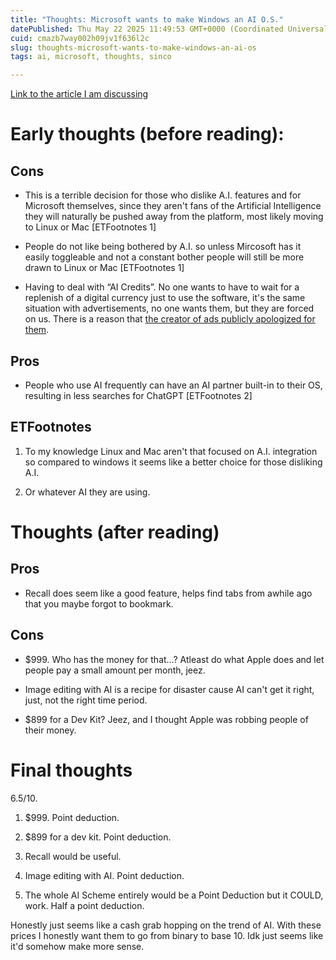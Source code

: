 ```yaml
---
title: "Thoughts: Microsoft wants to make Windows an AI O.S."
datePublished: Thu May 22 2025 11:49:53 GMT+0000 (Coordinated Universal Time)
cuid: cmazb7way002h09jv1f636l2c
slug: thoughts-microsoft-wants-to-make-windows-an-ai-os
tags: ai, microsoft, thoughts, sinco

---
```


[Link to the article I am discussing](https://techcrunch.com/2024/05/21/microsoft-build-2024-windows-ai-operating-system-copilot-plus-pcs/)

# Early thoughts (before reading):

## Cons

* This is a terrible decision for those who dislike A.I. features and for Microsoft themselves, since they aren't fans of the Artificial Intelligence they will naturally be pushed away from the platform, most likely moving to Linux or Mac \[ETFootnotes 1\]
    
* People do not like being bothered by A.I. so unless Mircosoft has it easily toggleable and not a constant bother people will still be more drawn to Linux or Mac \[ETFootnotes 1\]
    
* Having to deal with “AI Credits”. No one wants to have to wait for a replenish of a digital currency just to use the software, it's the same situation with advertisements, no one wants them, but they are forced on us. There is a reason that [the creator of ads publicly apologized for them](https://www.newsweek.com/ethan-zuckerman-popup-ads-creator-internet-warnings-2020538#:~:text=He%20graduated%20with%20an%20M.A.,free%20expression%20and%20innovation%20online.).
    

## Pros

* People who use AI frequently can have an AI partner built-in to their OS, resulting in less searches for ChatGPT \[ETFootnotes 2\]
    

## ETFootnotes

1. To my knowledge Linux and Mac aren't that focused on A.I. integration so compared to windows it seems like a better choice for those disliking A.I.
    
2. Or whatever AI they are using.
    

# Thoughts (after reading)

## Pros

* Recall does seem like a good feature, helps find tabs from awhile ago that you maybe forgot to bookmark.
    

## Cons

* $999. Who has the money for that…? Atleast do what Apple does and let people pay a small amount per month, jeez.
    
* Image editing with AI is a recipe for disaster cause AI can't get it right, just, not the right time period.
    
* $899 for a Dev Kit? Jeez, and I thought Apple was robbing people of their money.
    

# Final thoughts

6.5/10.

1. $999. Point deduction.
    
2. $899 for a dev kit. Point deduction.
    
3. Recall would be useful.
    
4. Image editing with AI. Point deduction.
    
5. The whole AI Scheme entirely would be a Point Deduction but it COULD, work. Half a point deduction.
    

Honestly just seems like a cash grab hopping on the trend of AI. With these prices I honestly want them to go from binary to base 10. Idk just seems like it'd somehow make more sense.